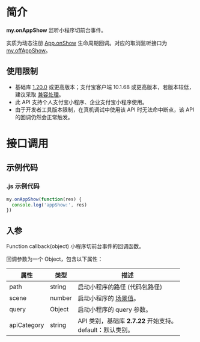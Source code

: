 # 简介

**my.onAppShow** 监听小程序切前台事件。

实质为动态注册 [App.onShow](https://opendocs.alipay.com/mini/framework/app-detail) 生命周期回调。对应的取消监听接口为 [my.offAppShow](https://opendocs.alipay.com/mini/api/tkohmw)。


## 使用限制

- 基础库 [1.20.0](https://opendocs.alipay.com/mini/framework/lib) 或更高版本；支付宝客户端 10.1.68 或更高版本，若版本较低，建议采取 [兼容处理](https://opendocs.alipay.com/mini/framework/compatibility)。
- 此 API 支持个人支付宝小程序、企业支付宝小程序使用。
- 由于开发者工具版本限制，在真机调试中使用该 API 时无法命中断点，该 API 的回调仍然会正常触发。

# 接口调用

## 示例代码

### .js 示例代码

```javascript
my.onAppShow(function(res) {
  console.log('appShow:', res)
})
```

## 入参

Function callback(object) 小程序切前台事件的回调函数。

回调参数为一个 Object，包含以下属性：

| **属性** | **类型** | **描述** |
| --- | --- | --- |
| path | string | 启动小程序的路径 (代码包路径) |
| scene | number | 启动小程序的 [场景值](https://opendocs.alipay.com/mini/framework/scene)。 |
| query | Object | 启动小程序的 query 参数。 |
| apiCategory | string | API 类别，基础库 **2.7.22** 开始支持。<br />default：默认类别。 |
